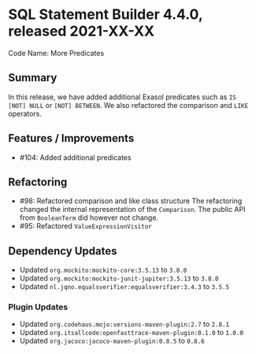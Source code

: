 # SQL Statement Builder 4.4.0, released 2021-XX-XX

Code Name: More Predicates

## Summary

In this release, we have added additional Exasol predicates such as `IS [NOT]
NULL` or `[NOT] BETWEEN`. We also refactored the comparison and `LIKE`
operators.

## Features / Improvements

* #104: Added additional predicates

## Refactoring
 
* #98: Refactored comparison and like class structure
   The refactoring changed the internal representation of the `Comparison`.
   The public API from `BooleanTerm` did however not change.
* #95: Refactored `ValueExpressionVisitor` 

## Dependency Updates

* Updated `org.mockito:mockito-core:3.5.13` to `3.8.0`
* Updated `org.mockito:mockito-junit-jupiter:3.5.13` to `3.8.0`
* Updated `nl.jqno.equalsverifier:equalsverifier:3.4.3` to `3.5.5`

### Plugin Updates

* Updated `org.codehaus.mojo:versions-maven-plugin:2.7` to `2.8.1`
* Updated `org.itsallcode:openfasttrace-maven-plugin:0.1.0` to `1.0.0`
* Updated `org.jacoco:jacoco-maven-plugin:0.8.5` to `0.8.6`

